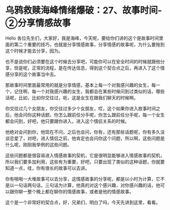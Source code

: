 # 乌鸦救赎海峰情绪爆破：27、故事时间-②分享情感故事

Hello 各位先生们，大家好，我是海峰，今天呢，要给你们讲的这个是故事时间里面的第二个重要的技巧，也就是分享情感故事，分享情感的故事呢，为什么要拖到这个时候才能去分享，因为。

也不是说你们必须要在这个时候去分享吧，可能你可以在安全时间的时候就跟他分享，但是呢，正常的流程，是在传达信息，得到这个契合点之后，再进入了这个情感分享的这个故事当中去。

那故事时间里面最常用的就是分享情感，基本上每一个对我感兴趣的女生，每一个，记住啊，每一个对我感兴趣的女生，我都会在某些时候问到过类似的话，哪些话呢，比如，比如你交往过，呃，这是女生在跟我们聊天的时候啊。

你交往过几个女朋友，你交往过多少个女朋友，哎，这个如果你进入故事时间之后，他会问你这种话题，你怎么跟前任分手呢，你怎么跟前任分手呢，每一个女生都会问到，好吧，他只要跟你进入，进入这个情侣关系的时候。

他绝对会问到你，他现在不问，之后也会问，你有，还有那些话题呢，你有多久没谈恋爱了，对吧，进入情侣之前，他肯定也会问你这个问题，所以啊，这些问题是什么呢，刚刚我举例的这些问题。

这些问题都是很容易进入情感故事的契机，它是很明显能够进入情感故事的契机，所以我们要多加利用，这些有为重要，好吧，只要出现了类似的这种话题，你就要知道一点，哇，你有很长的故事可以去讲。

你有啪啪一大堆故事可以去分享，这情感故事的分享呢，都是以小时为计算，它不是以一句话两句话，三句话为计算，他真的对这个感兴趣，对你感兴趣的话，他可以跟你聊一整个晚上都在聊你的情感故事，或者是他的情感故事。

这个是一个非常好的契合点，好，兄弟们，明白了吗，今天先讲到这里，看看。